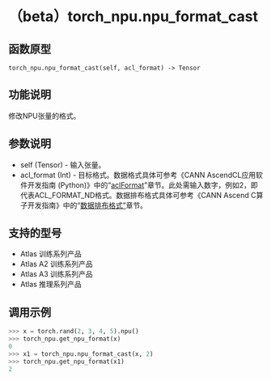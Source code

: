 # （beta）torch_npu.npu_format_cast

## 函数原型

```
torch_npu.npu_format_cast(self, acl_format) -> Tensor
```

## 功能说明

修改NPU张量的格式。

## 参数说明

- self (Tensor) - 输入张量。
- acl_format (Int) - 目标格式。数据格式具体可参考《CANN AscendCL应用软件开发指南 (Python)》中的“<a href="https://www.hiascend.com/document/detail/zh/canncommercial/82RC1/API/appdevgapi/aclpythondevg_01_0914.html">aclFormat</a>”章节。此处需输入数字，例如2，即代表ACL_FORMAT_ND格式。数据排布格式具体可参考《CANN Ascend C算子开发指南》中的“<a href="https://www.hiascend.com/document/detail/zh/canncommercial/82RC1/opdevg/Ascendcopdevg/atlas_ascendc_10_0099.html">数据排布格式”</a>章节。

## 支持的型号

- <term>Atlas 训练系列产品</term>
- <term>Atlas A2 训练系列产品</term>
- <term>Atlas A3 训练系列产品</term>
- <term>Atlas 推理系列产品</term>

## 调用示例

```python
>>> x = torch.rand(2, 3, 4, 5).npu()
>>> torch_npu.get_npu_format(x)
0
>>> x1 = torch_npu.npu_format_cast(x, 2)
>>> torch_npu.get_npu_format(x1)
2
```

